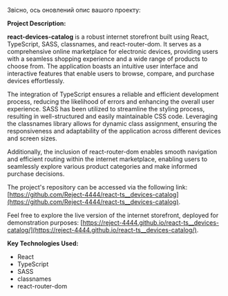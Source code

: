 Звісно, ось оновлений опис вашого проекту:

**Project Description:**

**react-devices-catalog** is a robust internet storefront built using React, TypeScript, SASS, classnames, and react-router-dom. It serves as a comprehensive online marketplace for electronic devices, providing users with a seamless shopping experience and a wide range of products to choose from. The application boasts an intuitive user interface and interactive features that enable users to browse, compare, and purchase devices effortlessly.

The integration of TypeScript ensures a reliable and efficient development process, reducing the likelihood of errors and enhancing the overall user experience. SASS has been utilized to streamline the styling process, resulting in well-structured and easily maintainable CSS code. Leveraging the classnames library allows for dynamic class assignment, ensuring the responsiveness and adaptability of the application across different devices and screen sizes.

Additionally, the inclusion of react-router-dom enables smooth navigation and efficient routing within the internet marketplace, enabling users to seamlessly explore various product categories and make informed purchase decisions.

The project's repository can be accessed via the following link: [https://github.com/Reject-4444/react-ts__devices-catalog](https://github.com/Reject-4444/react-ts__devices-catalog).

Feel free to explore the live version of the internet storefront, deployed for demonstration purposes: [https://reject-4444.github.io/react-ts__devices-catalog/](https://reject-4444.github.io/react-ts__devices-catalog/).

**Key Technologies Used:**
- React
- TypeScript
- SASS
- classnames
- react-router-dom
